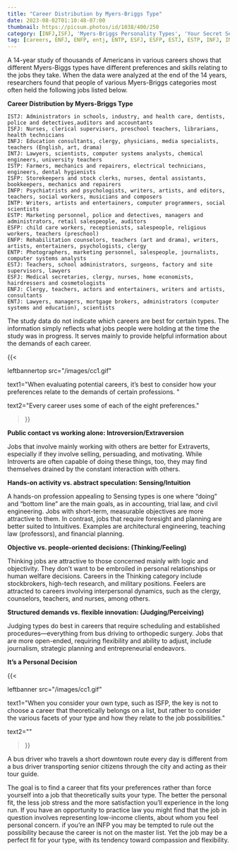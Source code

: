 ```yaml
---
title: "Career Distribution by Myers-Briggs Type"
date: 2023-08-02T01:10:48-07:00
thumbnail: https://picsum.photos/id/1038/400/250
category: [INFJ,ISFJ, 'Myers-Briggs Personality Types', 'Your Secret Self']
tag: [careers, ENFJ, ENFP, entj, ENTP, ESFJ, ESFP, ESTJ, ESTP, INFJ, INFP, intj, INTP, ISFJ, ISFP, ISTJ, ISTP]
---
```


A 14-year study of thousands of Americans in various careers shows that different Myers-Biggs types have different preferences and skills relating to the jobs they take. When the data were analyzed at the end of the 14 years, researchers found that people of various Myers-Briggs categories most often held the following jobs listed below.

**Career Distribution by Myers-Briggs Type**

    ISTJ: Administrators in schools, industry, and health care, dentists, police and detectives,auditors and accountants
    ISFJ: Nurses, clerical supervisors, preschool teachers, librarians, health technicians
    INFJ: Education consultants, clergy, physicians, media specialists, teachers (English, art, drama)
    INTJ: Lawyers, scientists, computer systems analysts, chemical engineers, university teachers
    ISTP: Farmers, mechanics and repairers, electrical technicians, engineers, dental hygienists
    ISFP: Storekeepers and stock clerks, nurses, dental assistants, bookkeepers, mechanics and repairers
    INFP: Psychiatrists and psychologists, writers, artists, and editors, teachers, social workers, musicians and composers
    INTP: Writers, artists and entertainers, computer programmers, social scientists
    ESTP: Marketing personnel, police and detectives, managers and administrators, retail salespeople, auditors
    ESFP: child care workers, receptionists, salespeople, religious workers, teachers (preschool)
    ENFP: Rehabilitation counselors, teachers (art and drama), writers, artists, entertainers, psychologists, clergy
    ENTP: Photographers, marketing personnel, salespeople, journalists, computer systems analysts
    ESTJ: Teachers, school administrators, surgeons, factory and site supervisors, lawyers
    ESFJ: Medical secretaries, clergy, nurses, home economists, hairdressers and cosmetologists
    ENFJ: Clergy, teachers, actors and entertainers, writers and artists, consultants
    ENTJ: Lawyers, managers, mortgage brokers, administrators (computer systems and education), scientists

The study data do not indicate which careers are best for certain types. The information simply reflects what jobs people were holding at the time the study was in progress. It serves mainly to provide helpful information about the demands of each career. 

{{< 

leftbannertop src="/images/cc1.gif" 

text1="When evaluating potential careers, it’s best to consider how your preferences relate to the demands of certain professions. " 

text2="Every career uses some of each of the eight preferences."

>}}

**Public contact vs working alone: Introversion/Extraversion**

Jobs that involve mainly working with others are better for Extraverts, especially if they involve selling, persuading, and motivating. While Introverts are often capable of doing these things, too, they may find themselves drained by the constant interaction with others.

**Hands-on activity vs. abstract speculation: Sensing/Intuition**

A hands-on profession  appealing to Sensing types is one where “doing” and “bottom line” are the main goals, as in accounting, trial law, and civil engineering. Jobs with short-term, measurable objectives are more attractive to them. In contrast, jobs that require foresight and planning are better suited to Intuitives. Examples are architectural engineering, teaching law (professors), and financial planning.

**Objective vs. people-oriented decisions: (Thinking/Feeling)**

Thinking jobs are attractive to those concerned mainly with logic and objectivity. They don’t want to be embroiled in personal relationships or human welfare decisions. Careers in the Thinking category include stockbrokers, high-tech research, and military positions. Feelers are attracted to careers involving interpersonal dynamics, such as the clergy, counselors, teachers, and nurses, among others.

**Structured demands vs. flexible innovation: (Judging/Perceiving)**

Judging types do best in careers that require scheduling and established procedures—everything from bus driving to orthopedic surgery. Jobs that are more open-ended, requiring flexibility and ability to adjust, include journalism, strategic planning and entrepreneurial endeavors.

**It’s a Personal Decision**


{{< 

leftbanner src="/images/cc1.gif" 

text1="When you consider your own type, such as ISFP, the key is not to choose a career that theoretically belongs on a list, but rather to consider the various facets of your type and how they relate to the job possibilities." 

text2=""

>}}

 A bus driver who travels a short downtown route every day is different from a bus driver transporting senior citizens through the city and acting as their tour guide.

The goal is to find a career that fits your preferences rather than force yourself into a job that theoretically suits your type. The better the personal fit, the less job stress and the more satisfaction you’ll experience in the long run. If you have an opportunity to practice law you might find that the job in question involves representing low-income clients, about whom you feel personal concern. if you’re an INFP you may be tempted to rule out the possibility because the career is not on the master list. Yet the job may be a perfect fit for your type, with its tendency toward compassion and flexibility.

